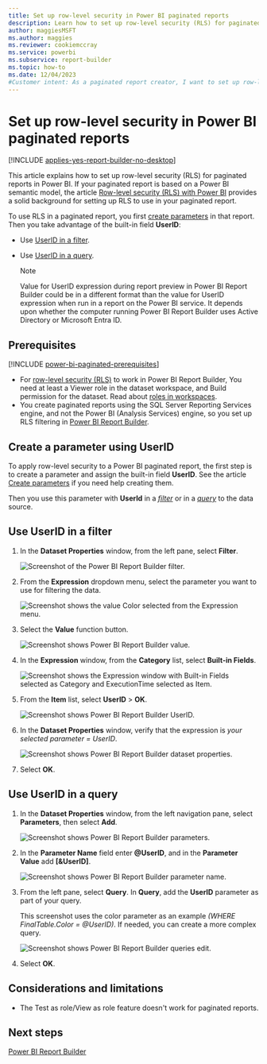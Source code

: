 ```yaml
---
title: Set up row-level security in Power BI paginated reports
description: Learn how to set up row-level security (RLS) for paginated reports in Power BI.
author: maggiesMSFT
ms.author: maggies
ms.reviewer: cookiemccray
ms.service: powerbi
ms.subservice: report-builder
ms.topic: how-to
ms.date: 12/04/2023
#Customer intent: As a paginated report creator, I want to set up row-level security to maintain privacy and security.
---
```


# Set up row-level security in Power BI paginated reports

[!INCLUDE [applies-yes-report-builder-no-desktop](../includes/applies-yes-report-builder-no-desktop.md)] 

This article explains how to set up row-level security (RLS) for paginated reports in Power BI. If your paginated report is based on a Power BI semantic model, the article [Row-level security (RLS) with Power BI](../enterprise/service-admin-rls.md) provides a solid background for setting up RLS to use in your paginated report.

To use RLS in a paginated report, you first [create parameters](#create-a-parameter-using-userid) in that report. Then you take advantage of the built-in field **UserID**:

- Use [UserID in a filter](#use-userid-in-a-filter).
- Use [UserID in a query](#use-userid-in-a-query).

    > [!NOTE]  
    > Value for UserID expression during report preview in Power BI Report Builder could be in a different format than the value for UserID expression when run in a report on the Power BI service. It depends upon whether the computer running Power BI Report Builder uses Active Directory or Microsoft Entra ID.

## Prerequisites

[!INCLUDE [power-bi-paginated-prerequisites](../includes/power-bi-paginated-prerequisites.md)]
- For [row-level security (RLS)](../enterprise/service-admin-rls.md) to work in Power BI Report Builder, You need at least a Viewer role in the dataset workspace, and Build permission for the dataset. Read about [roles in workspaces](../collaborate-share/service-roles-new-workspaces.md).
- You create paginated reports using the SQL Server Reporting Services engine, and not the Power BI (Analysis Services) engine, so you set up RLS filtering in [Power BI Report Builder](report-builder-power-bi.md).

## Create a parameter using UserID

To apply row-level security to a Power BI paginated report, the first step is to create a parameter and assign the built-in field **UserID**. See the article [Create parameters](parameters/report-builder-parameters.md) if you need help creating them. 

Then you use this parameter with **UserId** in a [*filter*](#use-userid-in-a-filter) or in a [*query*](#use-userid-in-a-query) to the data source.

## Use UserID in a filter

1. In the **Dataset Properties** window, from the left pane, select **Filter**.

    ![Screenshot of the Power BI Report Builder filter.](media/paginated-rls/filter.png)

1. From the **Expression** dropdown menu, select the parameter you want to use for filtering the data.

     ![Screenshot shows the value Color selected from the Expression menu.](media/paginated-rls/expression.png)

1. Select the **Value** function button.

    ![Screenshot shows Power BI Report Builder value.](media/paginated-rls/function.png)

1. In the **Expression** window, from the **Category** list, select **Built-in Fields**.

    ![Screenshot shows the Expression window with Built-in Fields selected as Category and ExecutionTime selected as Item.](media/paginated-rls/built-in-fields.png)

1. From the **Item** list, select **UserID** > **OK**.

    ![Screenshot shows Power BI Report Builder UserID.](media/paginated-rls/userid.png)

1. In the **Dataset Properties** window, verify that the expression is *your selected parameter = UserID*.

    ![Screenshot shows Power BI Report Builder dataset properties.](media/paginated-rls/verify.png)

1. Select **OK**.

## Use UserID in a query

1. In the **Dataset Properties** window, from the left navigation pane, select **Parameters**, then select **Add**.

    ![Screenshot shows Power BI Report Builder parameters.](media/paginated-rls/parameters.png)

1. In the **Parameter Name** field enter **\@UserID**, and in the **Parameter Value** add **[&UserID]**.

    ![Screenshot shows Power BI Report Builder parameter name.](media/paginated-rls/parameter-name.png)

1. From the left pane, select  **Query**. In **Query**, add the **UserID** parameter as part of your query.

    This screenshot uses the color parameter as an example *(WHERE FinalTable.Color = @UserID)*. If needed, you can create a more complex query.

    ![Screenshot shows Power BI Report Builder queries edit.](media/paginated-rls/query-edit.png)

1. Select **OK**.

## Considerations and limitations

* The Test as role/View as role feature doesn't work for paginated reports.

## Next steps

[Power BI Report Builder](report-builder-power-bi.md)
